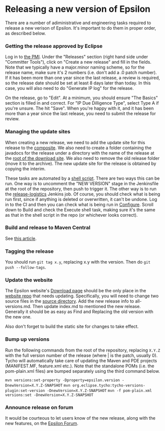# Releasing a new version of Epsilon

There are a number of adiministrative and engineering tasks required to release a new verison of Epsilon.
It's important to do them in proper order, as described below.

### Getting the release approved by Eclipse

Log in to [the PMI](https://projects.eclipse.org/projects/modeling.epsilon). Under the "Releases" section (right hand side under "Committer Tools"), click on "Create a new release" and fill in the fields. Note that we typically have a major.minor naming scheme, so for the release name, make sure it's 2 numbers (i.e. don't add a .0 patch number). If it has been more than one year since the last release, a review is required, so the release date should be set at least 8 days later than today. In this case, you will also need to do "Generate IP log" for the release.

On the release, go to "Edit". At a minimum, you should ensure "The Basics" section is filled in and correct. For "IP Due Dilligence Type", select Type A if you're unsure. The hit "Save". When you're happy with it, and it has been more than a year since the last release, you need to submit the release for review.

### Managing the update sites

When creating a new release, we need to add the update site for this release to the [composite](https://download.eclipse.org/epsilon/updates/). We also need to create a folder containing the javadocs for the release under a directory with the name of the release at the [root of the download site](https://download.eclipse.org/epsilon/). We also need to remove the old release folder (move it to the archive). The new update site for the release is obtained by copying the interim.

These tasks are automated by a [shell script](https://git.eclipse.org/c/epsilon/org.eclipse.epsilon.git/plain/releng/org.eclipse.epsilon.releng/new_version_tasks.sh). There are two ways this can be run. One way is to uncomment the "NEW VERSION" stage in the Jenkinsfile at the root of the repository, then push to trigger it. The other way is to run the [release-logistics](https://ci.eclipse.org/epsilon/job/release-logistics/) Jenkins job. Of course, you should check what is being run first, since if anything is deleted or overwritten, it can't be undone. Log in to the CI and then you can check what is being run in [Configure](https://ci.eclipse.org/epsilon/job/release-logistics/configure). Scroll down to Build and check the Execute shell task, making sure it's the same as that in the shell script in the repo (or whichever looks correct).


### Build and release to Maven Central

See [this article](../maven-release).

### Tagging the release

You should run `git tag x.y`, replacing x.y with the version. Then do `git push --follow-tags`.

### Update the website

The Epsilon website's [Download page](https://www.eclipse.org/epsilon/download/) should be the only place in the [website repo](https://git.eclipse.org/c/www.eclipse.org/epsilon.git) that needs updating. Specifically, you will need to change two source files in the [source directory](https://git.eclipse.org/c/www.eclipse.org/epsilon.git/tree/mkdocs/docs/download).
Add the new release info to all-versions.md. Then update index.md to mentioned the new release. Generally it should be as easy as Find and Replacing the old version with the new one.

Also don't forget to build the static site for changes to take effect.

### Bump up versions

Run the following commands from the root of the repository, replacing `X.Y.Z` with the full version number of the release (where | is the patch, usually 0). Tycho will automatically take care of updating the Maven and PDE projects (MANIFEST.MF, feature.xml etc.). Note that the standalone POMs (i.e. the pom-plain.xml files) are bumped separately using the third command below.

`mvn versions:set-property -Dproperty=epsilon.version -DnewVersion=X.Y.Z-SNAPSHOT`
`mvn org.eclipse.tycho:tycho-versions-plugin:set-version -DnewVersion=X.Y.Z-SNAPSHOT`
`mvn -f pom-plain.xml versions:set -DnewVersion=X.Y.Z-SNAPSHOT`

### Announce release on forum

It would be courteous to let users know of the new release, along with the new features, on the [Epsilon Forum](https://www.eclipse.org/forums/index.php/f/22/).